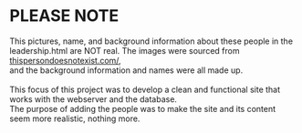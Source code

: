 # PLEASE NOTE
This pictures, name, and background information about these people in the leadership.html are NOT real.
The images were sourced from <a href="https://thispersondoesnotexist.com">thispersondoesnotexist.com/</a>,<br>
and the background information and names were all made up. <br>
<br>
This focus of this project was to develop a clean and functional site that works with the webserver and the database.<br>
The purpose of adding the people was to make the site and its content seem more realistic, nothing more.
